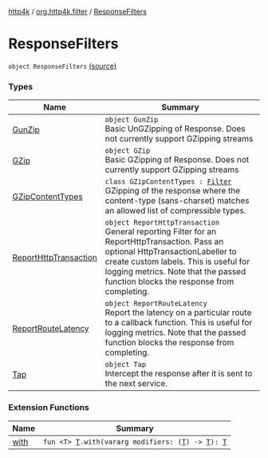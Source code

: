 [http4k](../../index.md) / [org.http4k.filter](../index.md) / [ResponseFilters](./index.md)

# ResponseFilters

`object ResponseFilters` [(source)](https://github.com/http4k/http4k/blob/master/http4k-core/src/main/kotlin/org/http4k/filter/ResponseFilters.kt#L13)

### Types

| Name | Summary |
|---|---|
| [GunZip](-gun-zip/index.md) | `object GunZip`<br>Basic UnGZipping of Response. Does not currently support GZipping streams |
| [GZip](-g-zip/index.md) | `object GZip`<br>Basic GZipping of Response. Does not currently support GZipping streams |
| [GZipContentTypes](-g-zip-content-types/index.md) | `class GZipContentTypes : `[`Filter`](../../org.http4k.core/-filter/index.md)<br>GZipping of the response where the content-type (sans-charset) matches an allowed list of compressible types. |
| [ReportHttpTransaction](-report-http-transaction/index.md) | `object ReportHttpTransaction`<br>General reporting Filter for an ReportHttpTransaction. Pass an optional HttpTransactionLabeller to create custom labels. This is useful for logging metrics. Note that the passed function blocks the response from completing. |
| [ReportRouteLatency](-report-route-latency/index.md) | `object ReportRouteLatency`<br>Report the latency on a particular route to a callback function. This is useful for logging metrics. Note that the passed function blocks the response from completing. |
| [Tap](-tap/index.md) | `object Tap`<br>Intercept the response after it is sent to the next service. |

### Extension Functions

| Name | Summary |
|---|---|
| [with](../../org.http4k.core/with.md) | `fun <T> `[`T`](../../org.http4k.core/with.md#T)`.with(vararg modifiers: (`[`T`](../../org.http4k.core/with.md#T)`) -> `[`T`](../../org.http4k.core/with.md#T)`): `[`T`](../../org.http4k.core/with.md#T) |
